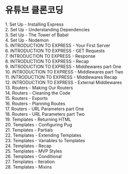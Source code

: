 <h1>유튜브 클론코딩</h1>
1. Set Up - Installing Express <br>
2. Set Up - Understanding Dependencies <br>
3. Set Up - The Tower of Babel <br>
4. Set Up - Nodemon <br>
5. INTRODUCTION TO EXPRESS - Your First Server <br>
6. INTRODUCTION TO EXPRESS - GET Requests <br>
7. INTRODUCTION TO EXPRESS - Response <br>
8. INTRODUCTION TO EXPRESS - Recap <br>
9. INTRODUCTION TO EXPRESS - Middlewares part One <br>
10. INTRODUCTION TO EXPRESS - Middlewares part Two <br>
11. INTRODUCTION TO EXPRESS - Middlewares Recap <br>
12. INTRODUCTION TO EXPRESS - External Middlewares <br>
13. Routers - Making Our Routers<br>
14. Routers - Cleaning the Code<br>
15. Routers - Exports<br>
16. Routers - Planning Routes<br>
17. Routers - URL Parameters part One<br>
18. Routers - URL Parameters part Two<br>
19. Templates - Returning HTML<br>
20. Templates - Configuring Pug<br>
21. Templates - Partials<br>
22. Templates - Extending Templates<br>
23. Templates - Variables to Templates<br>
24. Templates - Recap<br>
25. Templates - MVP Styles<br>
26. Templates - Conditional<br>
27. Templates - Iteration<br>
28. Templates - Mixins<br>

